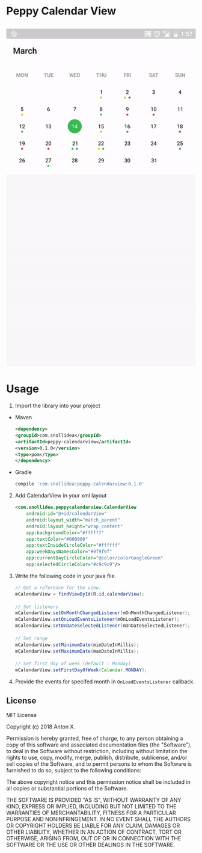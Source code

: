 # Peppy Calendar View
![](images/sample.gif)
----------


# Usage

1. Import the library into your project
  * Maven
    ```xml
    <dependency>
  	<groupId>com.snollidea</groupId>
  	<artifactId>peppy-calendarview</artifactId>
  	<version>0.1.0</version>
  	<type>pom</type>
    </dependency>
    ```
  * Gradle
    ```groovy
    compile 'com.snollidea:peppy-calendarview:0.1.0'
    ```
2. Add CalendarView in your xml layout
    ```xml
    <com.snollidea.peppycalendarview.CalendarView
        android:id="@+id/calendarView"
        android:layout_width="match_parent"
        android:layout_height="wrap_content"
        app:backgroundColor="#ffffff"
        app:textColor="#000000"
        app:textInsideCircleColor="#ffffff"
        app:weekDaysNamesColor="#9f9f9f"
        app:currentDayCircleColor="@color/colorGoogleGreen"
        app:selectedCircleColor="#c9c9c9"/>
    ```
3. Write the following code in your java file.
    ```java
    // Get a reference for the view.
    mCalendarView = findViewById(R.id.calendarView);
    
    // Set listeners
    mCalendarView.setOnMonthChangedListener(mOnMonthChangedListener);
    mCalendarView.setOnLoadEventsListener(mOnLoadEventsListener);
    mCalendarView.setOnDateSelectedListener(mOnDateSelectedListener);

    // Set range
    mCalendarView.setMinimumDate(minDateInMillis);
    mCalendarView.setMaximumDate(maxDateInMillis);

    // Set first day of week (default : Monday)
    mCalendarView.setFirstDayOfWeek(Calendar.MONDAY);
    ```

4. Provide the events for specifed month in `OnLoadEventsListener` callback.

License
----------

MIT License

Copyright (c) 2018 Anton X.

Permission is hereby granted, free of charge, to any person obtaining a copy
of this software and associated documentation files (the "Software"), to deal
in the Software without restriction, including without limitation the rights
to use, copy, modify, merge, publish, distribute, sublicense, and/or sell
copies of the Software, and to permit persons to whom the Software is
furnished to do so, subject to the following conditions:

The above copyright notice and this permission notice shall be included in all
copies or substantial portions of the Software.

THE SOFTWARE IS PROVIDED "AS IS", WITHOUT WARRANTY OF ANY KIND, EXPRESS OR
IMPLIED, INCLUDING BUT NOT LIMITED TO THE WARRANTIES OF MERCHANTABILITY,
FITNESS FOR A PARTICULAR PURPOSE AND NONINFRINGEMENT. IN NO EVENT SHALL THE
AUTHORS OR COPYRIGHT HOLDERS BE LIABLE FOR ANY CLAIM, DAMAGES OR OTHER
LIABILITY, WHETHER IN AN ACTION OF CONTRACT, TORT OR OTHERWISE, ARISING FROM,
OUT OF OR IN CONNECTION WITH THE SOFTWARE OR THE USE OR OTHER DEALINGS IN THE
SOFTWARE.
